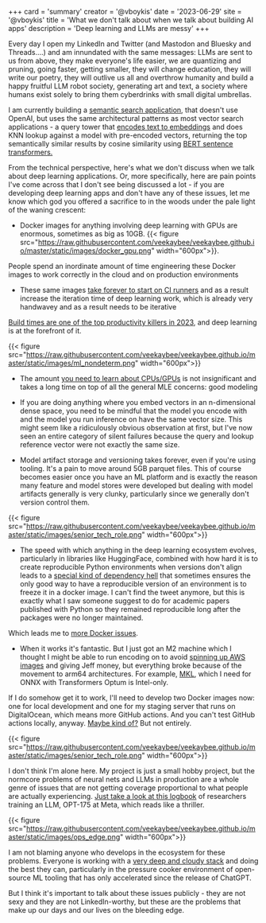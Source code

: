 +++
card = 'summary'
creator = '@vboykis'
date = '2023-06-29'
site = '@vboykis'
title = 'What we don\'t talk about when we talk about building AI apps'
description = 'Deep learning and LLMs are messy'
+++

Every day I open my LinkedIn and Twitter (and Mastodon and Bluesky and Threads....) and am innundated with the same messages: LLMs are sent to us from above, they make everyone's life easier,  we are quantizing and pruning, going faster, getting smaller, they will change education, they will write our poetry, they will outlive us all and overthrow humanity and build a happy fruitful LLM robot society, generating art and text, a society where humans exist solely to bring them cyberdrinks with small digital umbrellas. 

I am currently building a [semantic search application](https://viberary.pizza), that doesn't use OpenAI, but uses the same architectural patterns as most vector search applications - a query tower that [encodes text to embeddings](https://vickiboykis.com/what_are_embeddings/) and does KNN lookup against a model with pre-encoded vectors, returning the top semantically similar results by cosine similarity using [BERT sentence transformers.](https://www.sbert.net/) 

From the technical perspective, here's what we don't discuss when we talk about deep learning applications. Or, more specifically, here are pain points I've come across that I don't see being discussed a lot - if you are developing deep learning apps and don't have any of these issues, let me know which god you offered a sacrifice to in the woods under the pale light of the waning crescent:

+ Docker images for anything involving deep learning with GPUs are enormous, sometimes as big as 10GB. {{< figure src="https://raw.githubusercontent.com/veekaybee/veekaybee.github.io/master/static/images/docker_gpu.png" width="600px">}}. 

People spend an inordinate amount of time engineering these Docker images to work correctly in the cloud and on production environments

+ These same images [take forever to start on CI runners](https://blog.allenai.org/python-caching-in-github-actions-e9452698e98d) and as a result increase the iteration time of deep learning work, which is already very handwavey and as a result needs to be iterative

[Build times are one of the top productivity killers in 2023](https://newsletter.abinoda.com/p/build-times-and-developer-productivity), and deep learning is at the forefront of it. 

{{< figure src="https://raw.githubusercontent.com/veekaybee/veekaybee.github.io/master/static/images/ml_nondeterm.png" width="600px">}}

+ The amount [you need to learn about CPUs/GPUs](https://timdettmers.com/2023/01/30/which-gpu-for-deep-learning/) is not insignificant and takes a long time on top of all the general MLE concerns: good modeling 

+ If you are doing anything where you embed vectors in an n-dimensional dense space, you need to be mindful that the model you encode with and the model you run inference on have the same vector size. This might seem like a ridiculously obvious observation at first, but I've now seen an entire category of silent failures because the query and lookup reference vector were not exactly the same size. 

+ Model artifact storage and versioning takes forever, even if you're using tooling. It's a pain to move around 5GB parquet files. This of course becomes easier once you have an ML platform and is exactly the reason many feature and model stores were developed but dealing with model artifacts generally is very clunky, particularly since we generally don't version control them.  

{{< figure src="https://raw.githubusercontent.com/veekaybee/veekaybee.github.io/master/static/images/senior_tech_role.png" width="600px">}}

+ The speed with which anything in the deep learning ecosystem evolves, particularly in libraries like HuggingFace, combined with how hard it is to create reproducible Python environments when versions don't align leads to a [special kind of dependency hell](https://news.ycombinator.com/item?id=20672201) that sometimes ensures the only good way to have a reproducible version of an environment is to freeze it in a docker image. I can't find the tweet anymore, but this is exactly what I saw someone suggest to do for academic papers published with Python so they remained reproducible long after the packages were no longer maintained. 

Which leads me to [more Docker issues](https://www.youtube.com/watch?v=I4wkCSd7iMM). 

+ When it works it's fantastic. But I just got an M2 machine which I thought I might be able to run encoding on to avoid [spinning up AWS images](https://vickiboykis.com/2022/07/26/how-to-prepare-an-aws-test-image-for-pytorch/) and giving Jeff money, but everything broke because of the movement to arm64 architectures. For example, [MKL](https://www.reddit.com/r/DSP/comments/dh25lq/intel_mkl_on_arm_hear_me_out/), which I need for ONNX with Transformers Optum is Intel-only. 

If I do somehow get it to work, I'll need to develop two Docker images now: one for local development and one for my staging server that runs on DigitalOcean, which means more GitHub actions. And you can't test GitHub actions locally, anyway. [Maybe kind of?](https://github.com/nektos/act) But not entirely. 


{{< figure src="https://raw.githubusercontent.com/veekaybee/veekaybee.github.io/master/static/images/senior_tech_role.png" width="600px">}}

I don't think I'm alone here. My project is just a small hobby project, but the normcore problems of neural nets and LLMs in production are a whole genre of issues that are not getting coverage proportional to what people are actually experiencing. [Just take a look at this logbook](https://github.com/facebookresearch/metaseq/blob/main/projects/OPT/chronicles/OPT175B_Logbook.pdf) of researchers training an LLM, OPT-175 at Meta, which reads like a thriller. 

{{< figure src="https://raw.githubusercontent.com/veekaybee/veekaybee.github.io/master/static/images/ops_edge.png" width="600px">}}

I am not blaming anyone who develops in the ecosystem for these problems. Everyone is working with a [very deep and cloudy stack](https://vickiboykis.com/2022/12/05/the-cloudy-layers-of-modern-day-programming/) and doing the best they can, particularly in the pressure cooker environment of open-source ML tooling that has only accelerated since the release of ChatGPT. 

But I think it's important to talk about these issues publicly - they are not sexy and they are not LinkedIn-worthy, but these are the problems that make up our days and our lives on the bleeding edge.